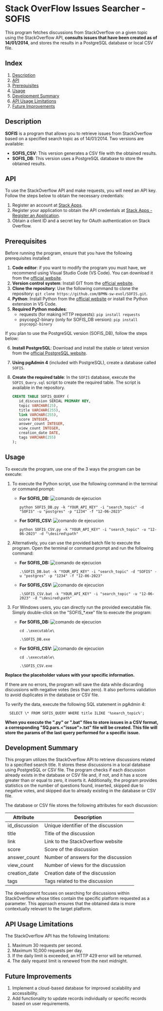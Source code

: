 #  Stack OverFlow Issues Searcher - SOFIS

This program fetches discussions from StackOverflow on a given topic using the StackOverflow API, **consults issues that have been created as of 14/01/2014**, and stores the results in a PostgreSQL database or local CSV file.

## Index

1. [Description](#description)
2. [API](#api)
3. [Prerequisites](#prerequisites)
4. [Usage](#usage)
5. [Development Summary](#development-summary)
6. [API Usage Limitations](#api-usage-limitations)
7. [Future Improvements](#future-improvements)

## Description

**SOFIS** is a program that allows you to retrieve issues from StackOverflow based on a specified search topic as of 14/01/2014. Two versions are available:

- **SOFIS_CSV**: This version generates a CSV file with the obtained results.
- **SOFIS_DB**: This version uses a PostgreSQL database to store the obtained results.

## API

To use the StackOverflow API and make requests, you will need an API key. Follow the steps below to obtain the necessary credentials:

1. Register an account at [Stack Apps](https://stackapps.com/users/login).
2. Register your application to obtain the API credentials at [Stack Apps - Register an Application](https://stackapps.com/apps/oauth/register).
3. Obtain a client ID and a secret key for OAuth authentication on Stack Overflow.

## Prerequisites
Before running the program, ensure that you have the following prerequisites installed:

1. **Code editor**: if you want to modify the program you must have, we recommend using Visual Studio Code (VS Code). You can download it from the [official website](https://code.visualstudio.com/download).
2. **Version control system**: Install GIT from the [official website](https://git-scm.com/downloads).
3. **Clone the repository**: Use the following command to clone the repository: `git clone https://github.com/BPMN-sw-evol/SOFIS.git`.
4. **Python**: Install Python from the [official website](https://www.python.org/downloads/) or install the Python extension in VS Code.
5. **Required Python modules**:
   - requests (for making HTTP requests): `pip install requests`
   - psycopg2-binary (only for SOFIS_DB version): `pip install psycopg2-binary`

If you plan to use the PostgreSQL version (SOFIS_DB), follow the steps below:

6. **Install PostgreSQL**: Download and install the stable or latest version from the [official PostgreSQL website](https://www.postgresql.org/download/).
7. **Using pgAdmin 4** (included with PostgreSQL), create a database called `SOFIS`.
8. **Create the required table**: In the `SOFIS` database, execute the `SOFIS_Query.sql` script to create the required table. The script is available in the repository.

   ````sql
   CREATE TABLE SOFIS_QUERY (
      id_discussion SERIAL PRIMARY KEY,
      topic VARCHAR(25),
      title VARCHAR(255),
      link VARCHAR(255),
      score INTEGER,
      answer_count INTEGER,
      view_count INTEGER,
      creation_date DATE,
      tags VARCHAR(255)
   );
   ````   

## Usage

To execute the program, use one of the 3 ways the program can be execute:

1. To execute the Python script, use the following command in the terminal or command prompt:

   - **For SOFIS_DB:**
      ![comando de ejecucion](SOFIS_DB/commands_to_execute/command_execute_py_DB.png)
      
         python SOFIS_DB.py -k "YOUR_API_KEY" -i "search_topic" -d "SOFIS" -u "postgres" -p "1234" -f "12-06-2023"

   - **For SOFIS_CSV:**
      ![comando de ejecucion](SOFIS_CSV/commands_to_execute/command_execute_py_CSV.png)

         python SOFIS_CSV.py -k "YOUR_API_KEY" -i "search_topic" -u "12-06-2023" -d "\desired\path"

2. Alternatively, you can use the provided batch file to execute the program. Open the terminal or command prompt and run the following command:

   - **For SOFIS_DB:**
      ![comando de ejecucion](SOFIS_DB/commands_to_execute/command_execute_bat_DB.png)
      
         .\SOFIS_DB.bat -k "YOUR_API_KEY" -i "search_topic" -d "SOFIS" -u "postgres" -p "1234" -f "12-06-2023"

   - **For SOFIS_CSV:**
      ![comando de ejecucion](SOFIS_CSV/commands_to_execute/command_execute_bat_CSV.png)

         .\SOFIS_CSV.bat -k "YOUR_API_KEY" -i "search_topic" -u "12-06-2023" -d "\desired\path"

3. For Windows users, you can directly run the provided executable file. Simply double-click on the "SOFIS_*.exe" file to execute the program:

   - **For SOFIS_DB:**
      ![comando de ejecucion](SOFIS_DB/commands_to_execute/command_execute_exe_DB.png)
      
         cd .\executable\

         .\SOFIS_DB.exe

   - **For SOFIS_CSV:**
         ![comando de ejecucion](SOFIS_CSV/commands_to_execute/command_execute_exe_CSV.png)

         cd .\executable\

         .\SOFIS_CSV.exe


**Replace the placeholder values with your specific information.**

If there are no errors, the program will save the data while discarding discussions with negative votes (less than zero). It also performs validation to avoid duplicates in the database or CSV file.

To verify the data, execute the following SQL statement in pgAdmin 4:

      SELECT \* FROM SOFIS_QUERY WHERE title ILIKE '%search_topic%';

**When you execute the ".py" or ".bat" files to store issues in a CSV format, a corresponding "SQ.pars.<"issue">.txt" file will be created. This file will store the params of the last query performed for a specific issue.**

## Development Summary

This program utilizes the StackOverflow API to retrieve discussions related to a specified search title. It stores these discussions in a local database using PostgreSQL or CSV file. The program checks if each discussion already exists in the database or CSV file and, if not, and it has a score greater than or equal to zero, it inserts it. Additionally, the program provides statistics on the number of questions found, inserted, skipped due to negative votes, and skipped due to already existing in the database or CSV file.

The database or CSV file stores the following attributes for each discussion:

| Attribute     | Description                          |
| ------------- | ------------------------------------ |
| id_discussion | Unique identifier of the discussion  |
| title         | Title of the discussion              |
| link          | Link to the StackOverflow website    |
| score         | Score of the discussion              |
| answer_count  | Number of answers for the discussion |
| view_count    | Number of views for the discussion   |
| creation_date | Creation date of the discussion      |
| tags          | Tags related to the discussion       |

The development focuses on searching for discussions within StackOverflow whose titles contain the specific platform requested as a parameter. This approach ensures that the obtained data is more contextually relevant to the target platform.

## API Usage Limitations

The StackOverflow API has the following limitations:

1. Maximum 30 requests per second.
2. Maximum 10,000 requests per day.
3. If the daily limit is exceeded, an HTTP 429 error will be returned.
4. The daily request limit is renewed from the next midnight.

## Future Improvements

1. Implement a cloud-based database for improved scalability and accessibility.
2. Add functionality to update records individually or specific records based on user requirements.
